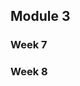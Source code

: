 <section data-transition="none">

## Module 3

</section>

<section data-transition="none">

### Week 7

</section>

<section data-transition="none">

### Week 8

</section>
